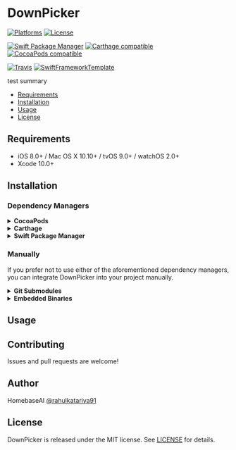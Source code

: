 # DownPicker

[![Platforms](https://img.shields.io/cocoapods/p/DownPicker.svg)](https://cocoapods.org/pods/DownPicker)
[![License](https://img.shields.io/cocoapods/l/DownPicker.svg)](https://raw.githubusercontent.com/chickdan/DownPicker/master/LICENSE)

[![Swift Package Manager](https://img.shields.io/badge/Swift%20Package%20Manager-compatible-brightgreen.svg)](https://github.com/apple/swift-package-manager)
[![Carthage compatible](https://img.shields.io/badge/Carthage-compatible-4BC51D.svg?style=flat)](https://github.com/Carthage/Carthage)
[![CocoaPods compatible](https://img.shields.io/cocoapods/v/DownPicker.svg)](https://cocoapods.org/pods/DownPicker)

[![Travis](https://img.shields.io/travis/chickdan/DownPicker/master.svg)](https://travis-ci.org/chickdan/DownPicker/branches)
[![SwiftFrameworkTemplate](https://img.shields.io/badge/SwiftFramework-Template-red.svg)](http://github.com/RahulKatariya/SwiftFrameworkTemplate)

test summary

- [Requirements](#requirements)
- [Installation](#installation)
- [Usage](#usage)
- [License](#license)

## Requirements

- iOS 8.0+ / Mac OS X 10.10+ / tvOS 9.0+ / watchOS 2.0+
- Xcode 10.0+

## Installation

### Dependency Managers
<details>
  <summary><strong>CocoaPods</strong></summary>

[CocoaPods](http://cocoapods.org) is a dependency manager for Cocoa projects. You can install it with the following command:

```bash
$ gem install cocoapods
```

To integrate DownPicker into your Xcode project using CocoaPods, specify it in your `Podfile`:

```ruby
source 'https://github.com/CocoaPods/Specs.git'
platform :ios, '8.0'
use_frameworks!

pod 'DownPicker', '~> 0.7.0'
```

Then, run the following command:

```bash
$ pod install
```

</details>

<details>
  <summary><strong>Carthage</strong></summary>

[Carthage](https://github.com/Carthage/Carthage) is a decentralized dependency manager that automates the process of adding frameworks to your Cocoa application.

You can install Carthage with [Homebrew](http://brew.sh/) using the following command:

```bash
$ brew update
$ brew install carthage
```

To integrate DownPicker into your Xcode project using Carthage, specify it in your `Cartfile`:

```ogdl
github "chickdan/DownPicker" ~> 0.7.0
```

</details>

<details>
  <summary><strong>Swift Package Manager</strong></summary>

To use DownPicker as a [Swift Package Manager](https://swift.org/package-manager/) package just add the following in your Package.swift file.

``` swift
// swift-tools-version:4.2

import PackageDescription

let package = Package(
    name: "HelloDownPicker",
    dependencies: [
        .package(url: "https://github.com/chickdan/DownPicker.git", .upToNextMajor(from: "0.7.0"))
    ],
    targets: [
        .target(name: "HelloDownPicker", dependencies: ["DownPicker"])
    ]
)
```
</details>

### Manually

If you prefer not to use either of the aforementioned dependency managers, you can integrate DownPicker into your project manually.

<details>
  <summary><strong>Git Submodules</strong></summary><p>

- Open up Terminal, `cd` into your top-level project directory, and run the following command "if" your project is not initialized as a git repository:

```bash
$ git init
```

- Add DownPicker as a git [submodule](http://git-scm.com/docs/git-submodule) by running the following command:

```bash
$ git submodule add https://github.com/chickdan/DownPicker.git
$ git submodule update --init --recursive
```

- Open the new `DownPicker` folder, and drag the `DownPicker.xcodeproj` into the Project Navigator of your application's Xcode project.

    > It should appear nested underneath your application's blue project icon. Whether it is above or below all the other Xcode groups does not matter.

- Select the `DownPicker.xcodeproj` in the Project Navigator and verify the deployment target matches that of your application target.
- Next, select your application project in the Project Navigator (blue project icon) to navigate to the target configuration window and select the application target under the "Targets" heading in the sidebar.
- In the tab bar at the top of that window, open the "General" panel.
- Click on the `+` button under the "Embedded Binaries" section.
- You will see two different `DownPicker.xcodeproj` folders each with two different versions of the `DownPicker.framework` nested inside a `Products` folder.

    > It does not matter which `Products` folder you choose from.

- Select the `DownPicker.framework`.

- And that's it!

> The `DownPicker.framework` is automagically added as a target dependency, linked framework and embedded framework in a copy files build phase which is all you need to build on the simulator and a device.

</p></details>

<details>
  <summary><strong>Embedded Binaries</strong></summary><p>

- Download the latest release from https://github.com/chickdan/DownPicker/releases
- Next, select your application project in the Project Navigator (blue project icon) to navigate to the target configuration window and select the application target under the "Targets" heading in the sidebar.
- In the tab bar at the top of that window, open the "General" panel.
- Click on the `+` button under the "Embedded Binaries" section.
- Add the downloaded `DownPicker.framework`.
- And that's it!

</p></details>

## Usage

## Contributing

Issues and pull requests are welcome!

## Author

HomebaseAI [@rahulkatariya91](https://twitter.com/rahulkatariya91)

## License

DownPicker is released under the MIT license. See [LICENSE](https://github.com/chickdan/DownPicker/blob/master/LICENSE) for details.
